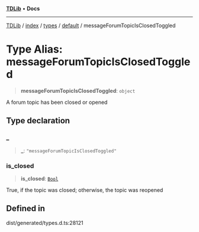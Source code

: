 [**TDLib**](../../../../../../README.md) • **Docs**

***

[TDLib](../../../../../../modules.md) / [index](../../../../../README.md) / [types](../../../README.md) / [default](../README.md) / messageForumTopicIsClosedToggled

# Type Alias: messageForumTopicIsClosedToggled

> **messageForumTopicIsClosedToggled**: `object`

A forum topic has been closed or opened

## Type declaration

### \_

> **\_**: `"messageForumTopicIsClosedToggled"`

### is\_closed

> **is\_closed**: [`Bool`](Bool.md)

True, if the topic was closed; otherwise, the topic was reopened

## Defined in

dist/generated/types.d.ts:28121

